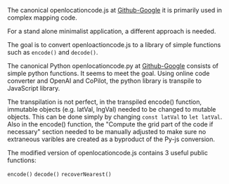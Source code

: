 The canonical openlocationcode.js at [Github-Google](https://github.com/google/open-location-code/tree/main/js) it is primarily used in complex mapping code.

For a stand alone minimalist application, a different approach is needed.

The goal is to convert openloactioncode.js to a library of simple functions such as `encode()` and `decode()`.

The canonical Python openlocationcode.py at [Github-Google](https://github.com/google/open-location-code/tree/main/python) consists of simple python functions. It seems to meet the goal. Using online code converter and OpenAI and CoPilot, the python library is transpile to JavaScript library.

The transpilation is not perfect, in the transpiled encode() function, immutable objects (e.g. latVal, lngVal) needed to be changed to mutable objects. This can be done simply by changing `const latVal` to `let latVal`. Also in the encode() function, the "Compute the grid part of the code if necessary" section needed to be manually adjusted to make sure no extraneous varibles are created as a byproduct of the Py-js conversion.

The modified version of openlocationcode.js contains 3 useful public functions:

`encode()` `decode()` `recoverNearest()`
